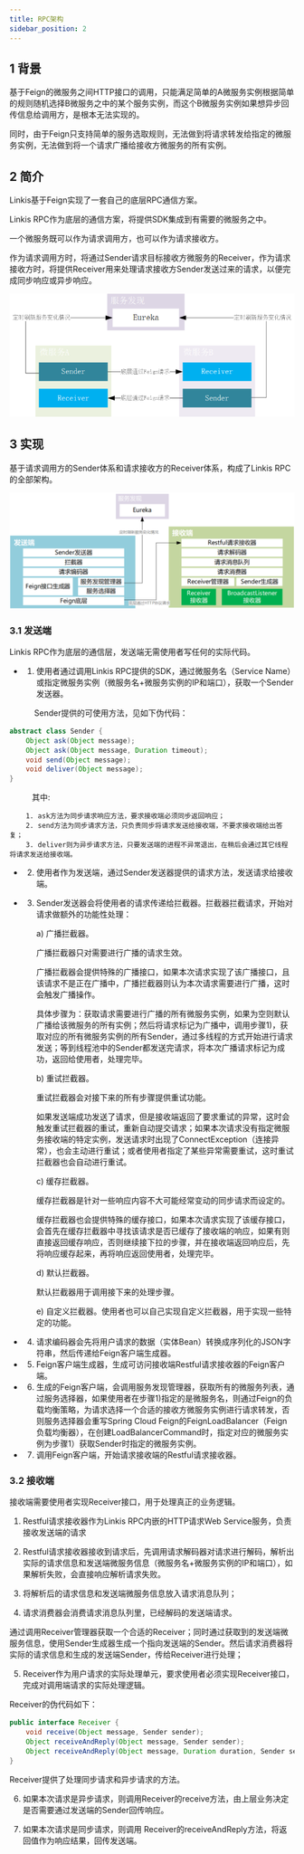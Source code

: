 ```yaml
---
title: RPC架构
sidebar_position: 2
---
```


## 1 背景

基于Feign的微服务之间HTTP接口的调用，只能满足简单的A微服务实例根据简单的规则随机选择B微服务之中的某个服务实例，而这个B微服务实例如果想异步回传信息给调用方，是根本无法实现的。

同时，由于Feign只支持简单的服务选取规则，无法做到将请求转发给指定的微服务实例，无法做到将一个请求广播给接收方微服务的所有实例。


## 2 简介

Linkis基于Feign实现了一套自己的底层RPC通信方案。

Linkis RPC作为底层的通信方案，将提供SDK集成到有需要的微服务之中。

一个微服务既可以作为请求调用方，也可以作为请求接收方。

作为请求调用方时，将通过Sender请求目标接收方微服务的Receiver，作为请求接收方时，将提供Receiver用来处理请求接收方Sender发送过来的请求，以便完成同步响应或异步响应。

![Linkis RPC架构图](../../images/ch4/rpc1.png)


## 3 实现

基于请求调用方的Sender体系和请求接收方的Receiver体系，构成了Linkis RPC的全部架构。

![Linkis RPC详细架构图](../../images/ch4/rpc2.png)

### 3.1 发送端

Linkis RPC作为底层的通信层，发送端无需使用者写任何的实际代码。

- 1) 使用者通过调用Linkis RPC提供的SDK，通过微服务名（Service Name）或指定微服务实例（微服务名+微服务实例的IP和端口），获取一个Sender发送器。

 &ensp; &ensp; &ensp; &ensp; Sender提供的可使用方法，见如下伪代码：

```java
abstract class Sender {
	Object ask(Object message);
	Object ask(Object message, Duration timeout);
	void send(Object message);
	void deliver(Object message);
}
```

 &ensp; &ensp; &ensp; &ensp;其中:

        1. ask方法为同步请求响应方法，要求接收端必须同步返回响应；
        2. send方法为同步请求方法，只负责同步将请求发送给接收端，不要求接收端给出答复；
        3. deliver则为异步请求方法，只要发送端的进程不异常退出，在稍后会通过其它线程将请求发送给接收端。

- 2) 使用者作为发送端，通过Sender发送器提供的请求方法，发送请求给接收端。

- 3) Sender发送器会将使用者的请求传递给拦截器。拦截器拦截请求，开始对请求做额外的功能性处理：

     a)	广播拦截器。
     
     广播拦截器只对需要进行广播的请求生效。
     
     广播拦截器会提供特殊的广播接口，如果本次请求实现了该广播接口，且该请求不是正在广播中，广播拦截器则认为本次请求需要进行广播，这时会触发广播操作。
     
     具体步骤为：获取请求需要进行广播的所有微服务实例，如果为空则默认广播给该微服务的所有实例；然后将请求标记为广播中，调用步骤1)，获取对应的所有微服务实例的所有Sender，通过多线程的方式开始进行请求发送；等到线程池中的Sender都发送完请求，将本次广播请求标记为成功，返回给使用者，处理完毕。
     
     b)	重试拦截器。
     
     重试拦截器会对接下来的所有步骤提供重试功能。
     
     如果发送端成功发送了请求，但是接收端返回了要求重试的异常，这时会触发重试拦截器的重试，重新自动提交请求；如果本次请求没有指定微服务接收端的特定实例，发送请求时出现了ConnectException（连接异常），也会主动进行重试；或者使用者指定了某些异常需要重试，这时重试拦截器也会自动进行重试。
     
     c)	缓存拦截器。
     
     缓存拦截器是针对一些响应内容不大可能经常变动的同步请求而设定的。
     
     缓存拦截器也会提供特殊的缓存接口，如果本次请求实现了该缓存接口，会首先在缓存拦截器中寻找该请求是否已缓存了接收端的响应，如果有则直接返回缓存响应，否则继续接下拉的步骤，并在接收端返回响应后，先将响应缓存起来，再将响应返回使用者，处理完毕。
     
     d)	默认拦截器。
     
     默认拦截器用于调用接下来的处理步骤。
     
     e)	自定义拦截器。使用者也可以自己实现自定义拦截器，用于实现一些特定的功能。
 
- 4) 请求编码器会先将用户请求的数据（实体Bean）转换成序列化的JSON字符串，然后传递给Feign客户端生成器。


- 5) Feign客户端生成器，生成可访问接收端Restful请求接收器的Feign客户端。


- 6) 生成的Feign客户端，会调用服务发现管理器，获取所有的微服务列表，通过服务选择器，如果使用者在步骤1)指定的是微服务名，则通过Feign的负载均衡策略，为请求选择一个合适的接收方微服务实例进行请求转发，否则服务选择器会重写Spring Cloud Feign的FeignLoadBalancer（Feign负载均衡器），在创建LoadBalancerCommand时，指定对应的微服务实例为步骤1）获取Sender时指定的微服务实例。


- 7) 调用Feign客户端，开始请求接收端的Restful请求接收器。


### 3.2 接收端

 接收端需要使用者实现Receiver接口，用于处理真正的业务逻辑。

1)	Restful请求接收器作为Linkis RPC内嵌的HTTP请求Web Service服务，负责接收发送端的请求

2)	Restful请求接收器接收到请求后，先调用请求解码器对请求进行解码，解析出实际的请求信息和发送端微服务信息（微服务名+微服务实例的IP和端口），如果解析失败，会直接响应解析请求失败。

3)	将解析后的请求信息和发送端微服务信息放入请求消息队列；

4)	请求消费器会消费请求消息队列里，已经解码的发送端请求。

 通过调用Receiver管理器获取一个合适的Receiver；同时通过获取到的发送端微服务信息，使用Sender生成器生成一个指向发送端的Sender。然后请求消费器将实际的请求信息和生成的发送端Sender，传给Receiver进行处理； 

5)	Receiver作为用户请求的实际处理单元，要求使用者必须实现Receiver接口，完成对调用端请求的实际处理逻辑。

 Receiver的伪代码如下：

```java
public interface Receiver {
	void receive(Object message, Sender sender);
	Object receiveAndReply(Object message, Sender sender);
    Object receiveAndReply(Object message, Duration duration, Sender sender);
}
```

 Receiver提供了处理同步请求和异步请求的方法。

6)	 如果本次请求是异步请求，则调用Receiver的receive方法，由上层业务决定是否需要通过发送端的Sender回传响应。

7)	如果本次请求是同步请求，则调用 Receiver的receiveAndReply方法，将返回值作为响应结果，回传发送端。
